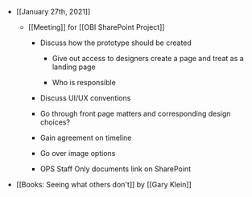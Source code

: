 - [[January 27th, 2021]]
	 - [[Meeting]] for [[OBI SharePoint Project]]
		 - Discuss how the prototype should be created
			 - Give out access to designers create a page and treat as a landing page

			 - Who is responsible

		 - Discuss UI/UX conventions

		 - Go through front page matters and corresponding design choices?

		 - Gain agreement on timeline

		 - Go over image options

		 - OPS Staff Only documents link on SharePoint

- [[Books: Seeing what others don't]] by [[Gary Klein]]
